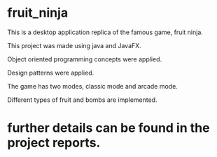 # fruit_ninja

This is a desktop application replica of the famous game, fruit ninja.

This project was made using java and JavaFX.

Object oriented programming concepts were applied.

Design patterns were applied.

The game has two modes, classic mode and arcade mode.

Different types of fruit and bombs are implemented.

# further details can be found in the project reports.
